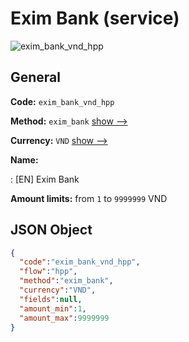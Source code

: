 
# Exim Bank (service) 
![exim_bank_vnd_hpp](https://static.openfintech.io/payment_methods/exim_bank_vnd_hpp/logo.svg?w=400&c=v0.59.26#w200)  

## General 
 
**Code:** `exim_bank_vnd_hpp` 
 
**Method:** `exim_bank` 
 [show -->](/payment-methods/exim_bank/) 
 
**Currency:** `VND` [show -->](/currencies/VND/) 
 
**Name:** 
 
:	[EN] Exim Bank 
 
**Amount limits:** from `1` to `9999999` VND 

## JSON Object 

```json
{
  "code":"exim_bank_vnd_hpp",
  "flow":"hpp",
  "method":"exim_bank",
  "currency":"VND",
  "fields":null,
  "amount_min":1,
  "amount_max":9999999
}
```  

